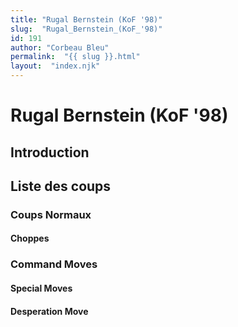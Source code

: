 ```yaml
---
title: "Rugal Bernstein (KoF '98)"
slug:  "Rugal_Bernstein_(KoF_'98)"
id: 191
author: "Corbeau Bleu"
permalink:  "{{ slug }}.html"
layout:  "index.njk"
---
```


# Rugal Bernstein (KoF '98)

## Introduction

## Liste des coups

### Coups Normaux

#### Choppes

### Command Moves

#### Special Moves

#### Desperation Move

